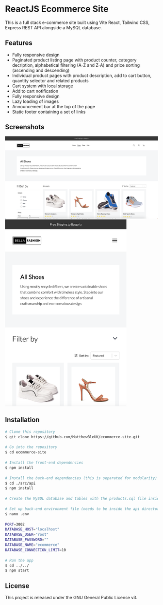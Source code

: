 # ReactJS Ecommerce Site

This is a full stack e-commerce site built using Vite React, Tailwind CSS, Express REST API alongside a MySQL database.

## Features

-   Fully responsive design
-   Paginated product listing page with product counter, category decription, alphabetical filtering (A-Z and Z-A) and price sorting (ascending and descending)
-   Individual product pages with product description, add to cart button, quantity selector and related products
-   Cart system with local storage
-   Add to cart notification
-   Fully responsive design
-   Lazy loading of images
-   Announcement bar at the top of the page
-   Static footer containing a set of links

## Screenshots

<!-- Desktop screenshots -->
<img src="./screenshots/Screenshot_1.png" alt="A screenshot displaying the design's header, category title and description and product grid with filtering and sort by features" width="800px">

<!-- Mobile screenshots -->
<img src="./screenshots/Mobile_nav_close.png" alt="A screenshot of the mobile responsive design showing that the mobile nav menu is closed" width="400px">

## Installation

```bash
# Clone this repository
$ git clone https://github.com/MatthewBleUK/ecommerce-site.git

# Go into the repository
$ cd ecommerce-site

# Install the front-end dependencies
$ npm install

# Install the back-end dependencies (this is separated for modularity)
$ cd ./src/api
$ npm install

# Create the MySQL database and tables with the products.sql file inside the api directory

# Set up back-end environment file (needs to be inside the api directory)
$ nano .env

PORT=3002
DATABASE_HOST="localhost"
DATABASE_USER="root"
DATABASE_PASSWORD=""
DATABASE_NAME="ecommerce"
DATABASE_CONNECTION_LIMIT=10

# Run the app
$ cd ../../
$ npm start
```

## License

This project is released under the GNU General Public License v3.
